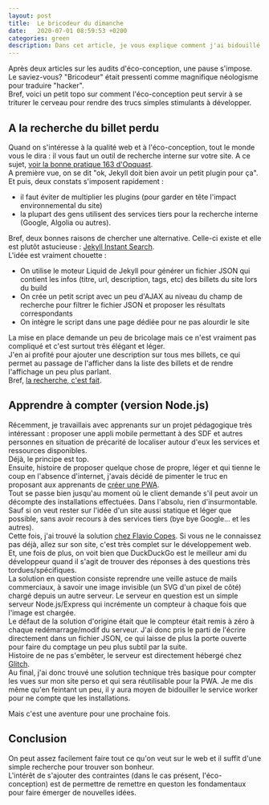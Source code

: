 ```yaml
---
layout: post
title:  Le bricodeur du dimanche
date:   2020-07-01 08:59:53 +0200
categories: green
description: Dans cet article, je vous explique comment j'ai bidouillé mon site pour qu'il fasse tout comme les grands tout en garde un impact environnemental aussi restreint que possible. 
---
```


Après deux articles sur les audits d'éco-conception, une pause s'impose.  
Le saviez-vous? "Bricodeur" était pressenti comme magnifique néologisme pour traduire "hacker".  
Bref, voici un petit topo sur comment l'éco-conception peut servir à se triturer le cerveau pour rendre des trucs simples stimulants à développer.  

## A la recherche du billet perdu
Quand on s'intéresse à la qualité web et à l'éco-conception, tout le monde vous le dira : il vous faut un outil de recherche interne sur votre site. A ce sujet, [voir la bonne pratique 163 d'Opquast](https://checklists.opquast.com/fr/qualiteweb/le-site-propose-un-moteur-de-recherche-interne).   
A première vue, on se dit "ok, Jekyll doit bien avoir un petit plugin pour ça". Et puis, deux constats s'imposent rapidement : 
* il faut éviter de multiplier les plugins (pour garder en tête l'impact environnemental du site)
* la plupart des gens utilisent des services tiers pour la recherche interne (Google, Algolia ou autres). 
  
Bref, deux bonnes raisons de chercher une alternative. 
Celle-ci existe et elle est plutôt astucieuse : [Jekyll Instant Search](https://blog.webjeda.com/instant-jekyll-search/).  
L'idée est vraiment chouette : 
* On utilise le moteur Liquid de Jekyll pour générer un fichier JSON qui contient les infos (titre, url, description, tags, etc) des billets du site lors du build
* On crée un petit script avec un peu d'AJAX au niveau du champ de recherche pour filtrer le fichier JSON et proposer les résultats correspondants
* On intègre le script dans une page dédiée pour ne pas alourdir le site

La mise en place demande un peu de bricolage mais ce n'est vraiment pas compliqué et c'est surtout très élégant et léger.  
J'en ai profité pour ajouter une description sur tous mes billets, ce qui permet au passage de l'afficher dans la liste des billets et de rendre l'affichage un peu plus parlant.   
Bref, [la recherche, c'est fait](https://ldevernay.github.io/search.html).  

## Apprendre à compter (version Node.js)
Récemment, je travaillais avec apprenants sur un projet pédagogique très intéressant : proposer une appli mobile permettant à des SDF et autres personnes en situation de précarité de localiser autour d'eux les services et ressources disponibles.  
Déjà, le principe est top.   
Ensuite, histoire de proposer quelque chose de propre, léger et qui tienne le coup en l'absence d'internet, j'avais décidé de pimenter le truc en proposant aux apprenants de [créer une PWA](https://ldevernay.github.io/green/2019/09/16/pwa.html).  
Tout se passe bien jusqu'au moment où le client demande s'il peut avoir un décompte des installations effectuées. Dans l'absolu, rien d'insurmontable. Sauf si on veut rester sur l'idée d'un site aussi statique et léger que possible, sans avoir recours à des services tiers (bye bye Google... et les autres).   
Cette fois, j'ai trouvé la solution [chez Flavio Copes](https://flaviocopes.com/count-visits-static-site/). Si vous ne le connaissez pas déjà, allez sur son site, c'est très complet sur le développement web.  Et, une fois de plus, on voit bien que DuckDuckGo est le meilleur ami du développeur quand il s'agit de trouver des réponses à des questions très tordues/spécifiques.  
La solution en question consiste reprendre une veille astuce de mails commerciaux, à savoir une image invisible (un SVG d'un pixel de côté) chargé depuis un autre serveur. Le serveur en question est un simple serveur Node.js/Express qui incrémente un compteur à chaque fois que l'image est chargée.   
Le défaut de la solution d'origine était que le compteur était remis à zéro à chaque redémarrage/modif du serveur. J'ai donc pris le parti de l'écrire directement dans un fichier JSON, ce qui laisse de plus la porte ouverte pour faire du comptage un peu plus subtil par la suite.  
Histoire de ne pas s'embêter, le serveur est directement hébergé chez [Glitch](https://www.glitch.com).   
Au final, j'ai donc trouvé une solution technique très basique pour compter les vues sur mon site perso et qui sera réutilisable pour la PWA. Je me dis même qu'en feintant un peu, il y aura moyen de bidouiller le service worker pour ne compte que les installations. 
   
Mais c'est une aventure pour une prochaine fois. 

## Conclusion
On peut assez facilement faire tout ce qu'on veut sur le web et il suffit d'une simple recherche pour trouver son bonheur.   
L'intérêt de s'ajouter des contraintes (dans le cas présent, l'éco-conception) est de permettre de remettre en queston les fondamentaux pour faire émerger de nouvelles idées. 